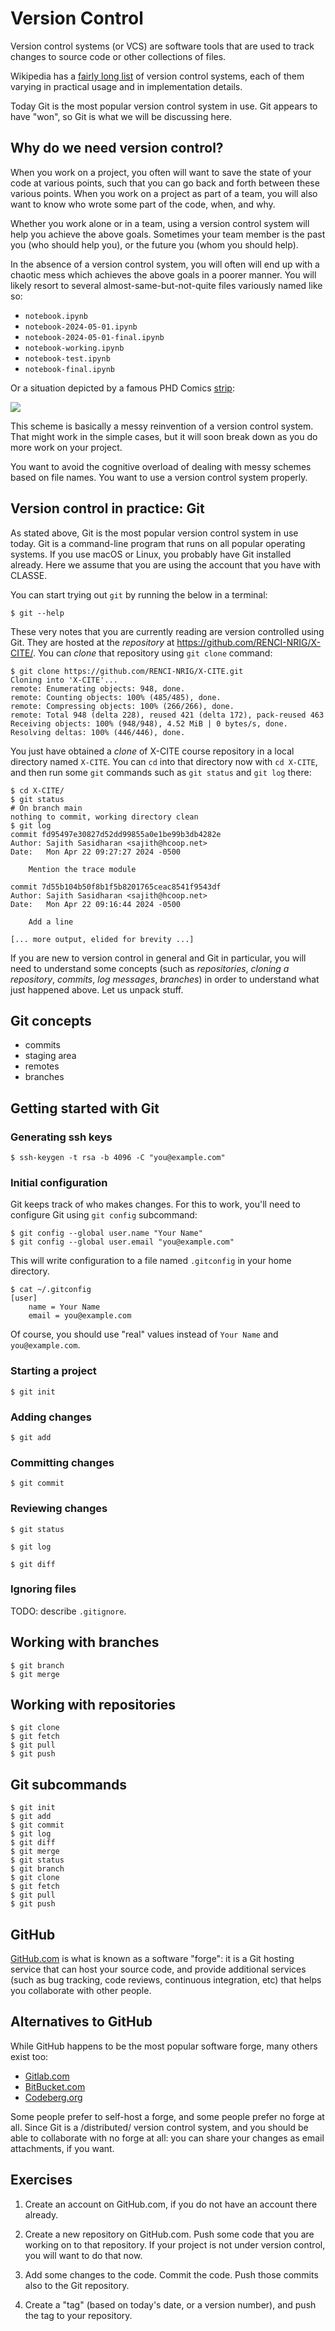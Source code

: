 # Version Control

Version control systems (or VCS) are software tools that are used to
track changes to source code or other collections of files.

Wikipedia has a [fairly long list][vcs-list] of version control
systems, each of them varying in practical usage and in implementation
details.

Today Git is the most popular version control system in use. Git
appears to have "won", so Git is what we will be discussing here.

[vcs-list]: https://en.wikipedia.org/wiki/List_of_version-control_software


## Why do we need version control?

When you work on a project, you often will want to save the state of
your code at various points, such that you can go back and forth
between these various points.  When you work on a project as part of a
team, you will also want to know who wrote some part of the code,
when, and why.

Whether you work alone or in a team, using a version control system
will help you achieve the above goals.  Sometimes your team member is
the past you (who should help you), or the future you (whom you should
help).

In the absence of a version control system, you will often will end up
with a chaotic mess which achieves the above goals in a poorer manner.
You will likely resort to several almost-same-but-not-quite files
variously named like so:

- `notebook.ipynb`
- `notebook-2024-05-01.ipynb`
- `notebook-2024-05-01-final.ipynb`
- `notebook-working.ipynb`
- `notebook-test.ipynb`
- `notebook-final.ipynb`

Or a situation depicted by a famous PHD Comics [strip][notfinal]:

[![](http://www.phdcomics.com/comics/archive/phd101212s.gif)][notfinal]

[notfinal]: https://phdcomics.com/comics/archive.php?comicid=1531

This scheme is basically a messy reinvention of a version control
system.  That might work in the simple cases, but it will soon break
down as you do more work on your project.

You want to avoid the cognitive overload of dealing with messy schemes
based on file names.  You want to use a version control system
properly.


## Version control in practice: Git

As stated above, Git is the most popular version control system in use
today.  Git is a command-line program that runs on all popular
operating systems.  If you use macOS or Linux, you probably have Git
installed already.  Here we assume that you are using the account that
you have with CLASSE.

You can start trying out `git` by running the below in a terminal:

```{.bash}
$ git --help
```

These very notes that you are currently reading are version controlled
using Git.  They are hosted at the _repository_ at
<https://github.com/RENCI-NRIG/X-CITE/>.  You can _clone_ that
repository using `git clone` command:

```{.bash}
$ git clone https://github.com/RENCI-NRIG/X-CITE.git
Cloning into 'X-CITE'...
remote: Enumerating objects: 948, done.
remote: Counting objects: 100% (485/485), done.
remote: Compressing objects: 100% (266/266), done.
remote: Total 948 (delta 228), reused 421 (delta 172), pack-reused 463
Receiving objects: 100% (948/948), 4.52 MiB | 0 bytes/s, done.
Resolving deltas: 100% (446/446), done.
```

You just have obtained a _clone_ of X-CITE course repository in a
local directory named `X-CITE`.  You can `cd` into that directory now
with `cd X-CITE`, and then run some `git` commands such as `git
status` and `git log` there:

```{.bash}
$ cd X-CITE/
$ git status 
# On branch main
nothing to commit, working directory clean
$ git log
commit fd95497e30827d52dd99855a0e1be99b3db4282e
Author: Sajith Sasidharan <sajith@hcoop.net>
Date:   Mon Apr 22 09:27:27 2024 -0500

    Mention the trace module

commit 7d55b104b50f8b1f5b8201765ceac8541f9543df
Author: Sajith Sasidharan <sajith@hcoop.net>
Date:   Mon Apr 22 09:16:44 2024 -0500

    Add a line

[... more output, elided for brevity ...]
```

If you are new to version control in general and Git in particular,
you will need to understand some concepts (such as _repositories_,
_cloning a repository_, _commits_, _log messages_, _branches_) in
order to understand what just happened above. Let us unpack stuff.


## Git concepts

<!-- TODO: elaborate -->

- commits
- staging area
- remotes
- branches

## Getting started with Git

<!-- TODO: elaborate -->

### Generating ssh keys

```{.bash}
$ ssh-keygen -t rsa -b 4096 -C "you@example.com"
```

<!-- TODO: elaborate ssh public and private keys -->

### Initial configuration

Git keeps track of who makes changes.  For this to work, you'll need
to configure Git using `git config` subcommand:

```{.bash}
$ git config --global user.name "Your Name"
$ git config --global user.email "you@example.com"
```

This will write configuration to a file named `.gitconfig` in your
home directory.

```{.bash}
$ cat ~/.gitconfig 
[user]
	name = Your Name
	email = you@example.com
```

Of course, you should use "real" values instead of `Your Name` and
`you@example.com`.  


### Starting a project

```{.bash}
$ git init
```

### Adding changes

```{.bash}
$ git add
```

### Committing changes

```{.bash}
$ git commit
```

### Reviewing changes

```{.bash}
$ git status
```

```{.bash}
$ git log
```

```{.bash}
$ git diff
```

### Ignoring files

TODO: describe `.gitignore`.

## Working with branches

```{.bash}
$ git branch
$ git merge
```

## Working with repositories

```{.bash}
$ git clone
$ git fetch
$ git pull
$ git push
```


## Git subcommands

<!-- TODO: elaborate -->

```{.bash}
$ git init
$ git add
$ git commit
$ git log
$ git diff
$ git merge
$ git status
$ git branch
$ git clone
$ git fetch
$ git pull
$ git push
```

## GitHub

[GitHub.com](https://github.com/) is what is known as a software
"forge": it is a Git hosting service that can host your source code,
and provide additional services (such as bug tracking, code reviews,
continuous integration, etc) that helps you collaborate with other
people.


## Alternatives to GitHub

While GitHub happens to be the most popular software forge, many
others exist too:

 - [Gitlab.com](https://gitlab.com)
 - [BitBucket.com](https://bitbucket.org/)
 - [Codeberg.org](https://codeberg.org/)

Some people prefer to self-host a forge, and some people prefer no
forge at all. Since Git is a /distributed/ version control system, and
you should be able to collaborate with no forge at all: you can share
your changes as email attachments, if you want.


## Exercises

1. Create an account on GitHub.com, if you do not have an account
  there already.

2. Create a new repository on GitHub.com.  Push some code that you are
  working on to that repository.  If your project is not under version
  control, you will want to do that now.
  
3. Add some changes to the code. Commit the code. Push those commits
  also to the Git repository.

4. Create a "tag" (based on today's date, or a version number), and
  push the tag to your repository.
  
